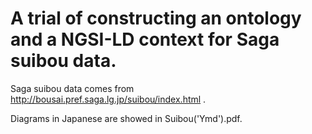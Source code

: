 # A trial of constructing an ontology and a NGSI-LD context for Saga suibou data.
Saga suibou data comes from http://bousai.pref.saga.lg.jp/suibou/index.html .

Diagrams in Japanese are showed in Suibou('Ymd').pdf.
